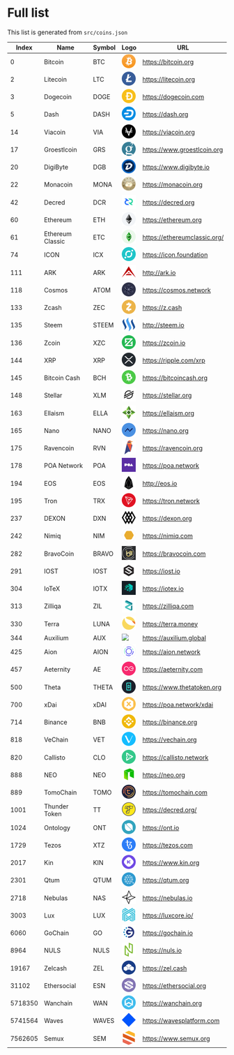 # Full list

This list is generated from `src/coins.json`

| Index   | Name          | Symbol | Logo                                                                                                   | URL                            |
| ------- | ------------- | ------ | ------------------------------------------------------------------------------------------------------ | ------------------------------ |
| 0       | Bitcoin          | BTC    | <img src="https://raw.githubusercontent.com/TrustWallet/tokens/master/coins/0.png" width="32" />       | <https://bitcoin.org>          |
| 2       | Litecoin         | LTC    | <img src="https://raw.githubusercontent.com/TrustWallet/tokens/master/coins/2.png" width="32" />       | <https://litecoin.org>         |
| 3       | Dogecoin         | DOGE   | <img src="https://raw.githubusercontent.com/TrustWallet/tokens/master/coins/3.png" width="32" />       | <https://dogecoin.com>         |
| 5       | Dash             | DASH   | <img src="https://raw.githubusercontent.com/TrustWallet/tokens/master/coins/5.png" width="32" />       | <https://dash.org>             |
| 14      | Viacoin          | VIA    | <img src="https://raw.githubusercontent.com/TrustWallet/tokens/master/coins/14.png" width="32" />      | <https://viacoin.org>          |
| 17      | Groestlcoin      | GRS    | <img src="https://raw.githubusercontent.com/TrustWallet/tokens/master/coins/17.png" width="32" />      | <https://www.groestlcoin.org>  |
| 20      | DigiByte         | DGB    | <img src="https://raw.githubusercontent.com/TrustWallet/tokens/master/coins/20.png" width="32" />      | <https://www.digibyte.io>      |
| 22      | Monacoin         | MONA   | <img src="https://raw.githubusercontent.com/TrustWallet/tokens/master/coins/22.png" width="32" />      | <https://monacoin.org>         |
| 42      | Decred           | DCR    | <img src="https://raw.githubusercontent.com/TrustWallet/tokens/master/coins/42.png" width="32" />      | <https://decred.org>           |
| 60      | Ethereum         | ETH    | <img src="https://raw.githubusercontent.com/TrustWallet/tokens/master/coins/60.png" width="32" />      | <https://ethereum.org>         |
| 61      | Ethereum Classic | ETC    | <img src="https://raw.githubusercontent.com/TrustWallet/tokens/master/coins/61.png" width="32" />      | <https://ethereumclassic.org/> |
| 74      | ICON             | ICX    | <img src="https://raw.githubusercontent.com/TrustWallet/tokens/master/coins/74.png" width="32" />      | <https://icon.foundation>      |
| 111     | ARK              | ARK    | <img src="https://raw.githubusercontent.com/TrustWallet/tokens/master/coins/111.png" width="32" />     | <http://ark.io>                |
| 118     | Cosmos           | ATOM   | <img src="https://raw.githubusercontent.com/TrustWallet/tokens/master/coins/118.png" width="32" />     | <https://cosmos.network>       |
| 133     | Zcash            | ZEC    | <img src="https://raw.githubusercontent.com/TrustWallet/tokens/master/coins/133.png" width="32" />     | <https://z.cash>               |
| 135     | Steem            | STEEM  | <img src="https://raw.githubusercontent.com/TrustWallet/tokens/master/coins/135.png" width="32" />     | <http://steem.io>              |
| 136     | Zcoin            | XZC    | <img src="https://raw.githubusercontent.com/TrustWallet/tokens/master/coins/136.png" width="32" />     | <https://zcoin.io>             |
| 144     | XRP              | XRP    | <img src="https://raw.githubusercontent.com/TrustWallet/tokens/master/coins/144.png" width="32" />     | <https://ripple.com/xrp>       |
| 145     | Bitcoin Cash     | BCH    | <img src="https://raw.githubusercontent.com/TrustWallet/tokens/master/coins/145.png" width="32" />     | <https://bitcoincash.org>      |
| 148     | Stellar          | XLM    | <img src="https://raw.githubusercontent.com/TrustWallet/tokens/master/coins/148.png" width="32" />     | <https://stellar.org>          |
| 163     | Ellaism          | ELLA   | <img src="https://raw.githubusercontent.com/TrustWallet/tokens/master/coins/163.png" width="32" />     | <https://ellaism.org>          |
| 165     | Nano             | NANO   | <img src="https://raw.githubusercontent.com/TrustWallet/tokens/master/coins/165.png" width="32" />     | <https://nano.org>             |
| 175     | Ravencoin        | RVN    | <img src="https://raw.githubusercontent.com/TrustWallet/tokens/master/coins/175.png" width="32" />     | <https://ravencoin.org>        |
| 178     | POA Network      | POA    | <img src="https://raw.githubusercontent.com/TrustWallet/tokens/master/coins/178.png" width="32" />     | <https://poa.network>          |
| 194     | EOS              | EOS    | <img src="https://raw.githubusercontent.com/TrustWallet/tokens/master/coins/194.png" width="32" />     | <http://eos.io>                |
| 195     | Tron             | TRX    | <img src="https://raw.githubusercontent.com/TrustWallet/tokens/master/coins/195.png" width="32" />     | <https://tron.network>         |
| 237     | DEXON            | DXN    | <img src="https://raw.githubusercontent.com/TrustWallet/tokens/master/coins/237.png" width="32" />     | <https://dexon.org>            |
| 242     | Nimiq            | NIM    | <img src="https://raw.githubusercontent.com/TrustWallet/tokens/master/coins/242.png" width="32" />     | <https://nimiq.com>            |
| 282     | BravoCoin        | BRAVO  | <img src="https://raw.githubusercontent.com/TrustWallet/tokens/master/coins/282.png" width="32" />     | <https://bravocoin.com>        |
| 291     | IOST             | IOST   | <img src="https://raw.githubusercontent.com/TrustWallet/tokens/master/coins/291.png" width="32" />     | <https://iost.io>              |
| 304     | IoTeX            | IOTX   | <img src="https://raw.githubusercontent.com/TrustWallet/tokens/master/coins/304.png" width="32" />     | <https://iotex.io>             |
| 313     | Zilliqa          | ZIL    | <img src="https://raw.githubusercontent.com/TrustWallet/tokens/master/coins/313.png" width="32" />     | <https://zilliqa.com>          |
| 330     | Terra            | LUNA   | <img src="https://raw.githubusercontent.com/TrustWallet/tokens/master/coins/330.png" width="32" />     | <https://terra.money>          |
| 344     | Auxilium         | AUX    | <img src="https://raw.githubusercontent.com/TrustWallet/tokens/master/coins/344.png" width="32" />     | <https://auxilium.global>      |
| 425     | Aion             | AION   | <img src="https://raw.githubusercontent.com/TrustWallet/tokens/master/coins/425.png" width="32" />     | <https://aion.network>         |
| 457     | Aeternity        | AE     | <img src="https://raw.githubusercontent.com/TrustWallet/tokens/master/coins/457.png" width="32" />     | <https://aeternity.com>        |
| 500     | Theta            | THETA  | <img src="https://raw.githubusercontent.com/TrustWallet/tokens/master/coins/500.png" width="32" />     | <https://www.thetatoken.org>   |
| 700     | xDai             | xDAI   | <img src="https://raw.githubusercontent.com/TrustWallet/tokens/master/coins/700.png" width="32" />     | <https://poa.network/xdai>     |
| 714     | Binance          | BNB    | <img src="https://raw.githubusercontent.com/TrustWallet/tokens/master/coins/714.png" width="32" />     | <https://binance.org>          |
| 818     | VeChain          | VET    | <img src="https://raw.githubusercontent.com/TrustWallet/tokens/master/coins/818.png" width="32" />     | <https://vechain.org>          |
| 820     | Callisto         | CLO    | <img src="https://raw.githubusercontent.com/TrustWallet/tokens/master/coins/820.png" width="32" />     | <https://callisto.network>     |
| 888     | NEO              | NEO    | <img src="https://raw.githubusercontent.com/TrustWallet/tokens/master/coins/888.png" width="32" />     | <https://neo.org>              |
| 889     | TomoChain        | TOMO   | <img src="https://raw.githubusercontent.com/TrustWallet/tokens/master/coins/889.png" width="32" />     | <https://tomochain.com>        |
| 1001    | Thunder Token    | TT     | <img src="https://raw.githubusercontent.com/TrustWallet/tokens/master/coins/1001.png" width="32" />    | <https://decred.org/>          |
| 1024    | Ontology         | ONT    | <img src="https://raw.githubusercontent.com/TrustWallet/tokens/master/coins/1024.png" width="32" />    | <https://ont.io>               |
| 1729    | Tezos            | XTZ    | <img src="https://raw.githubusercontent.com/TrustWallet/tokens/master/coins/1729.png" width="32" />    | <https://tezos.com>            |
| 2017    | Kin              | KIN    | <img src="https://raw.githubusercontent.com/TrustWallet/tokens/master/coins/2017.png" width="32" />    | <https://www.kin.org>          |
| 2301    | Qtum             | QTUM   | <img src="https://raw.githubusercontent.com/TrustWallet/tokens/master/coins/2301.png" width="32" />    | <https://qtum.org>             |
| 2718    | Nebulas          | NAS    | <img src="https://raw.githubusercontent.com/TrustWallet/tokens/master/coins/2718.png" width="32" />    | <https://nebulas.io>           |
| 3003    | Lux              | LUX    | <img src="https://raw.githubusercontent.com/TrustWallet/tokens/master/coins/3003.png" width="32" />    | <https://luxcore.io/>          |
| 6060    | GoChain          | GO     | <img src="https://raw.githubusercontent.com/TrustWallet/tokens/master/coins/6060.png" width="32" />    | <https://gochain.io>           |
| 8964    | NULS             | NULS   | <img src="https://raw.githubusercontent.com/TrustWallet/tokens/master/coins/8964.png" width="32" />    | <https://nuls.io>              |
| 19167   | Zelcash          | ZEL    | <img src="https://raw.githubusercontent.com/TrustWallet/tokens/master/coins/19167.png" width="32" />   | <https://zel.cash>             |
| 31102   | Ethersocial      | ESN    | <img src="https://raw.githubusercontent.com/TrustWallet/tokens/master/coins/31102.png" width="32" />   | <https://ethersocial.org>      |
| 5718350 | Wanchain         | WAN    | <img src="https://raw.githubusercontent.com/TrustWallet/tokens/master/coins/5718350.png" width="32" /> | <https://wanchain.org>         |
| 5741564 | Waves            | WAVES  | <img src="https://raw.githubusercontent.com/TrustWallet/tokens/master/coins/5741564.png" width="32" /> | <https://wavesplatform.com>    |
| 7562605 | Semux            | SEM    | <img src="https://raw.githubusercontent.com/TrustWallet/tokens/master/coins/7562605.png" width="32" /> | <https://www.semux.org>        |
